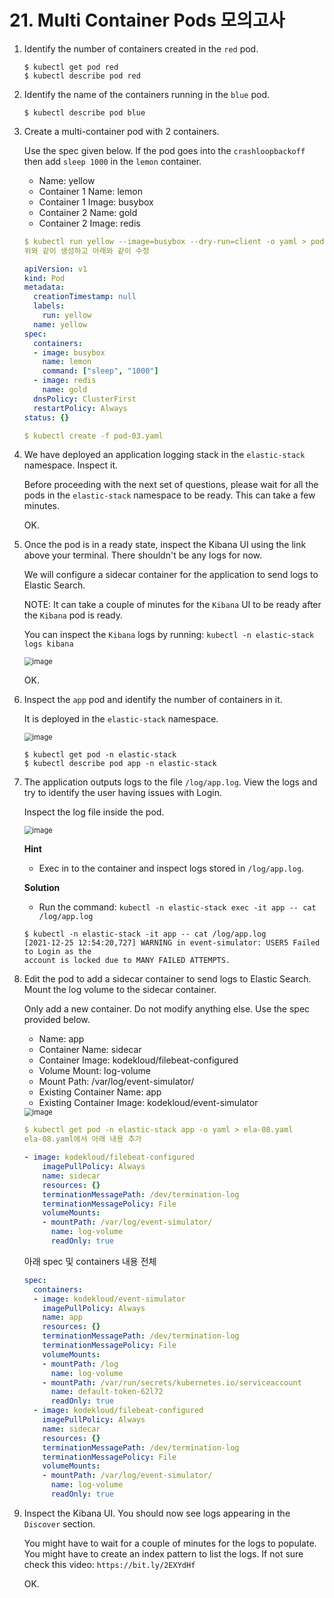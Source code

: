 # 21. Multi Container Pods 모의고사



1. Identify the number of containers created in the `red` pod.

   ```
   $ kubectl get pod red
   $ kubectl describe pod red
   ```

2. Identify the name of the containers running in the `blue` pod.

   ```
   $ kubectl describe pod blue
   ```

3. Create a multi-container pod with 2 containers.

   Use the spec given below.
   If the pod goes into the `crashloopbackoff` then add `sleep 1000` in the `lemon` container.

   - 
     Name: yellow
   - Container 1 Name: lemon
   - Container 1 Image: busybox
   - Container 2 Name: gold
   - Container 2 Image: redis

   ```yaml
   $ kubectl run yellow --image=busybox --dry-run=client -o yaml > pod-03.yaml
   위와 같이 생성하고 아래와 같이 수정
   
   apiVersion: v1
   kind: Pod
   metadata:
     creationTimestamp: null
     labels:
       run: yellow
     name: yellow
   spec:
     containers:
     - image: busybox
       name: lemon
       command: ["sleep", "1000"]
     - image: redis
       name: gold
     dnsPolicy: ClusterFirst
     restartPolicy: Always
   status: {}
   
   $ kubectl create -f pod-03.yaml
   ```

4. We have deployed an application logging stack in the `elastic-stack` namespace. Inspect it.

   Before proceeding with the next set of questions, please wait for all the pods in the `elastic-stack` namespace to be ready. This can take a few minutes.

   OK.

5. Once the pod is in a ready state, inspect the Kibana UI using the link above your terminal. There shouldn't be any logs for now.

   We will configure a sidecar container for the application to send logs to Elastic Search.

   NOTE: It can take a couple of minutes for the `Kibana` UI to be ready after the `Kibana` pod is ready.

   You can inspect the `Kibana` logs by running:
   `kubectl -n elastic-stack logs kibana`

   <img src="https://user-images.githubusercontent.com/55625864/147385003-f309a6b9-1a06-44c0-b6ab-4d83a70e5972.png" alt="image" style="zoom:80%;" />

   OK.

6. Inspect the `app` pod and identify the number of containers in it.

   It is deployed in the `elastic-stack` namespace.

   <img src="https://user-images.githubusercontent.com/55625864/147385003-f309a6b9-1a06-44c0-b6ab-4d83a70e5972.png" alt="image" style="zoom:80%;" />

   ```
   $ kubectl get pod -n elastic-stack
   $ kubectl describe pod app -n elastic-stack
   ```

7. The application outputs logs to the file `/log/app.log`. View the logs and try to identify the user having issues with Login.

   Inspect the log file inside the pod.

   <img src="https://user-images.githubusercontent.com/55625864/147385003-f309a6b9-1a06-44c0-b6ab-4d83a70e5972.png" alt="image" style="zoom:80%;" />

   **Hint**

   - Exec in to the container and inspect logs stored in `/log/app.log`.

   **Solution**

   - Run the command: `kubectl -n elastic-stack exec -it app -- cat /log/app.log`

   ```
   $ kubectl -n elastic-stack -it app -- cat /log/app.log
   [2021-12-25 12:54:20,727] WARNING in event-simulator: USER5 Failed to Login as the 
   account is locked due to MANY FAILED ATTEMPTS.
   ```

8. Edit the pod to add a sidecar container to send logs to Elastic Search. Mount the log volume to the sidecar container.

   Only add a new container. Do not modify anything else. Use the spec provided below.

   - 
     Name: app
   - Container Name: sidecar
   - Container Image: kodekloud/filebeat-configured
   - Volume Mount: log-volume
   - Mount Path: /var/log/event-simulator/
   - Existing Container Name: app
   - Existing Container Image: kodekloud/event-simulator

   <img src="https://user-images.githubusercontent.com/55625864/147385384-e5d3d603-5576-497c-a560-ad06c2c557b6.png" alt="image" style="zoom:80%;" />

   ```yaml
   $ kubectl get pod -n elastic-stack app -o yaml > ela-08.yaml
   ela-08.yaml에서 아래 내용 추가
   
   - image: kodekloud/filebeat-configured
       imagePullPolicy: Always
       name: sidecar
       resources: {}
       terminationMessagePath: /dev/termination-log
       terminationMessagePolicy: File
       volumeMounts:
       - mountPath: /var/log/event-simulator/
         name: log-volume
         readOnly: true
   ```

   아래 spec 및 containers 내용 전체

   ```yaml
   spec:
     containers:
     - image: kodekloud/event-simulator
       imagePullPolicy: Always
       name: app
       resources: {}
       terminationMessagePath: /dev/termination-log
       terminationMessagePolicy: File
       volumeMounts:
       - mountPath: /log
         name: log-volume
       - mountPath: /var/run/secrets/kubernetes.io/serviceaccount
         name: default-token-62l72
         readOnly: true
     - image: kodekloud/filebeat-configured
       imagePullPolicy: Always
       name: sidecar
       resources: {}
       terminationMessagePath: /dev/termination-log
       terminationMessagePolicy: File
       volumeMounts:
       - mountPath: /var/log/event-simulator/
         name: log-volume
         readOnly: true
   ```

9. Inspect the Kibana UI. You should now see logs appearing in the `Discover` section.

   You might have to wait for a couple of minutes for the logs to populate. You might have to create an index pattern to list the logs. If not sure check this video: `https://bit.ly/2EXYdHf`

   OK.